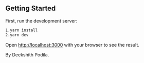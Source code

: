 ## Getting Started

First, run the development server:

```bash
1.yarn install
2.yarn dev
```

Open [http://localhost:3000](http://localhost:3000) with your browser to see the result.

By Deekshith Podila.
